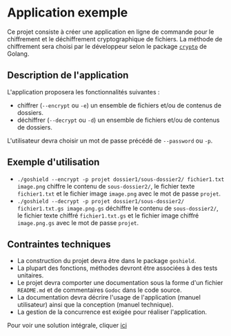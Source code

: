 # Application exemple

Ce projet consiste à créer une application en ligne de commande pour le chiffrement et le déchiffrement cryptographique de fichiers. La méthode de chiffrement sera choisi par le développeur selon le package [`crypto`](https://golang.org/pkg/crypto/) de Golang. 

## Description de l'application 

L'application proposera les fonctionnalités suivantes : 

- chiffrer (`--encrypt` ou `-e`) un ensemble de fichiers et/ou de contenus de dossiers. 
- déchiffrer (`--decrypt` ou `-d`) un ensemble de fichiers et/ou de contenus de dossiers. 

L'utilisateur devra choisir un mot de passe précédé de `--password` ou `-p`. 

## Exemple d'utilisation

- `./goshield --encrypt -p projet dossier1/sous-dossier2/ fichier1.txt image.png` chiffre le contenu de `sous-dossier2/`, le fichier texte `fichier1.txt` et le fichier image `image.png` avec le mot de passe `projet`. 
- `./goshield --decrypt -p projet dossier1/sous-dossier2/ fichier1.txt.gs image.png.gs` déchiffre le contenu de `sous-dossier2/`, le fichier texte chiffré `fichier1.txt.gs` et le fichier image chiffré `image.png.gs` avec le mot de passe `projet`. 

## Contraintes techniques 

- La construction du projet devra être dans le package `goshield`.
- La plupart des fonctions, méthodes devront être associées à des tests unitaires.
- Le projet devra comporter une documentation sous la forme d'un fichier `README.md` et de commentaires `Godoc` dans le code source. 
- La documentation devra décrire l'usage de l'application (manuel utilisateur) ainsi que la conception (manuel technique). 
- La gestion de la concurrence est exigée pour réaliser l'application. 


Pour voir une solution intégrale, cliquer [ici](https://heisenberk.github.io/goshield/)